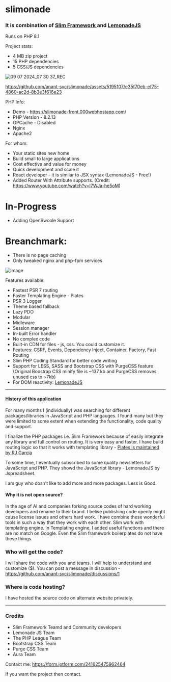 # slimonade 
### It is combination of [ Slim Framework ]( https://www.slimframework.com/ ) and [ LemonadeJS ]( https://lemonadejs.net/ )

Runs on PHP 8.1

Project stats:
* 4 MB zip project
* 15 PHP dependencies
* 5 CSS/JS dependencies

![09 07 2024_07 30 37_REC](https://github.com/anant-svc/slimonade/assets/5195107/f68105c5-b240-4374-90c5-2e1ff222d7cd)

https://github.com/anant-svc/slimonade/assets/5195107/e35f70eb-ef75-4860-ac2d-8b3e3f616e23

PHP Info:
* Demo - https://slimonade-front.000webhostapp.com/
* PHP Version - 8.2.13
* OPCache - Disabled
* Nginx
* Apache2

For whom:
* Your static sites new home
* Build small to large applications
* Cost effective and value for money
* Quick development and scale it
* React developer - it is similar to JSX syntax (LemonadeJS - Free!)
* Added Router With Attribute supports. (Credit: https://www.youtube.com/watch?v=I7WJa-he5oM)

# In-Progress
* Adding OpenSwoole Support

# Breanchmark:
* There is no page caching
* Only tweaked nginx and php-fpm services

![image](https://github.com/anant-svc/slimonade/assets/5195107/d2c6bafc-d795-4f6a-84dc-c90b7a9eb55d)


Features available:
* Fastest PSR 7 routing
* Faster Templating Engine - Plates
* PSR 3 Logger
* Theme based fallback
* Lazy PDO
* Modular
* Midleware
* Session manager
* In-built Error handler
* No complex code
* Built-in CDN for files - js, css. You could customize it.
* Features: CSRF, Events, Dependency Inject, Container, Factory, Fast Routing
* Slim PHP Coding Standard for better code writing
* Support for LESS, SASS and Bootstrap CSS with PurgeCSS feature (Original Boostrap CSS minify file is ~137 kb and PurgeCSS removes unused css to ~7kb)
* For DOM reactivity:  [ LemonadeJS ]( https://lemonadejs.net/ )

---

#### History of this application
For many months I (individually) was searching for different packages/libraries in JavaScript and PHP langauges. I found many but they were limited to some extent when extending the functionality, code quality and support.

I finalize the PHP packages i.e. Slim Framework because of easily integrate any library and full control on routing. It is very easy and faster. I have build routing logic so that it works with templating library - [ Plates is maintained by RJ Garcia ]( https://platesphp.com/ )

To some time, I eventually subscribed to some quality newsletters for JavaScript and PHP. They showd the JavaScript library - LemonadeJS by Jspreadsheet.

I am guy who dosn't like to add more and more packages. Less is Good.

#### Why it is not open source?
In the age of AI and companies forking source codes of hard working developers and rename to their brand. I belive publishing code openly might cause license issues and others hard work. I have combine these wonderful tools in such a way that they work with each other. Slim work with templating engine. In Templating engine, I added useful functions and there are no match on Google. Even the Slim framework boilerplates do not have these things.

### Who will get the code?
I will share the code with you and teams. I will help to understand and customize ($). You can post a message in discussion - https://github.com/anant-svc/slimonade/discussions/1

### Where is code hosting?
I have hosted the source code on alternate website privately.

---

### Credits

* Slim Framework Teamd and Community developers
* Lemonade JS Team
* The PHP League Team
* Bootstrap CSS Team
* Purge CSS Team
* Aura Team

Contact me: https://form.jotform.com/241625475962464

If you want the project then contact.

